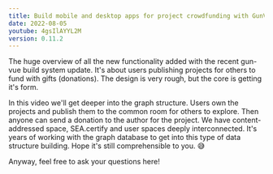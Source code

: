 ```yaml
---
title: Build mobile and desktop apps for project crowdfunding with GunVue v.0.11.0 
date: 2022-08-05
youtube: 4gsIlAYYL2M
version: 0.11.2
---
```


The huge overview of all the new functionality added with the recent gun-vue build system update. It's about users publishing projects for others to fund with gifts (donations). The design is very rough, but the core is getting it's form.

In this video we'll get deeper into the graph structure. Users own the projects and publish them to the common room for others to explore. Then anyone can send a donation to the author for the project. We have content-addressed space, SEA.certify and user spaces deeply interconnected. It's years of working with the graph database to get into this type of data structure building. Hope it's still comprehensible to you. 😅

Anyway, feel free to ask your questions here!